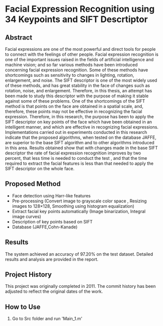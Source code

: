 # Facial Expression Recognition using 34 Keypoints and SIFT Descrtiptor

## Abstract
Facial expressions are one of the most powerful and direct tools for people to connect with the feelings of other people. Facial expression recognition is one of the important issues raised in the fields of artificial intelligence and machine vision; and so far various methods have been introduced concerning facial expression recognition. Some of these methods have shortcomings such as sensitivity to changes in lighting, rotation, enlargement, and noise. The SIFT descriptor is one of the most widely used of these methods, and has great stability in the face of changes such as rotation, noise, and enlargement. Therefore, in this thesis, an attempt has been made to study this descriptor with the purpose of making it stable against some of these problems. One of the shortcomings of the SIFT method is that points on the face are obtained in a spatial scale, and, therefore, these points may not be effective in recognizing the facial expression. Therefore, in this research, the purpose has been to apply the SIFT descriptor on key points of the face which have been obtained in an intelligent manner, and which are effective in recognizing facial expressions. 
Implementations carried out in experiments conducted in this research indicate that the proposed algorithms, when tested on the database JAFFE, are superior to the base SIFT algorithm and to other algorithms introduced in this area. Results obtained show that with changes made in the base SIFT descriptor the rate of facial expression recognition improves by two percent, that less time is needed to conduct the test , and that the time required to extract the facial features is less than that needed to apply the SIFT descriptor on the whole face. 


## Proposed Method
- Face detection using Harr-like features
- Pre-processing (Convert image to grayscale color space , Resizing images to 128×128, Smoothing using histogram equalization) 
- Extract facial key points automatically (Image binarization, Integral image curves)
- Description of key points based on SIFT
- Database (JAFFE,Cohn-Kanade)

## Results
The system achieved an accuracy of 97.20% on the test dataset. Detailed results and analysis are provided in the report.

## Project History
This project was originally completed in 2011. The commit history has been adjusted to reflect the original dates of the work.


## How to Use
1. Go to Src folder and run 'Main_1.m'